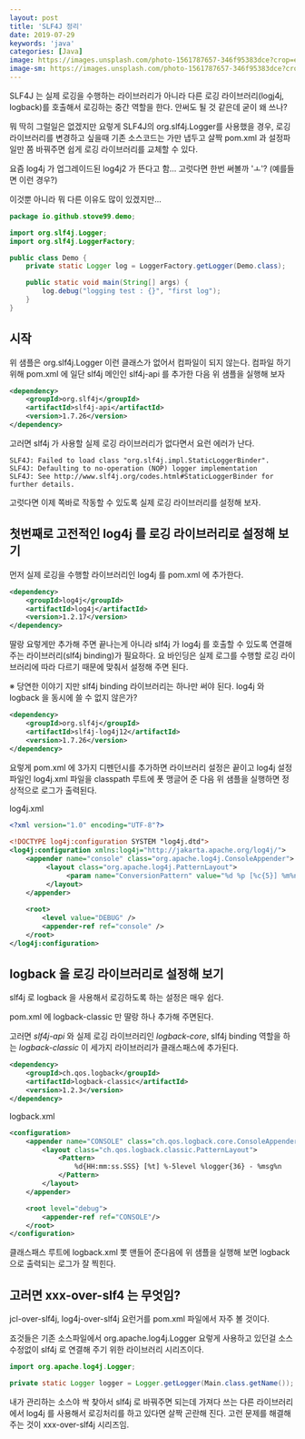 ```yaml
---
layout: post
title: 'SLF4J 정리'
date: 2019-07-29
keywords: 'java'
categories: [Java]
image: https://images.unsplash.com/photo-1561787657-346f95383dce?crop=entropy&cs=tinysrgb&fit=crop&fm=jpg&h=1200&ixid=eyJhcHBfaWQiOjF9&ixlib=rb-1.2.1&q=80&w=2000
image-sm: https://images.unsplash.com/photo-1561787657-346f95383dce?crop=entropy&cs=tinysrgb&fit=crop&fm=jpg&h=1200&ixid=eyJhcHBfaWQiOjF9&ixlib=rb-1.2.1&q=80&w=2000
---
```


SLF4J 는 실제 로깅을 수행하는 라이브러리가 아니라 다른 로깅 라이브러리(logj4j, logback)를 호출해서 로깅하는 중간 역할을 한다. 안써도 될 것 같은데 굳이 왜 쓰나?

뭐 딱히 그럴일은 없겠지만 요렇게 SLF4J의 org.slf4j.Logger를 사용했을 경우, 로깅 라이브러리를 변경하고 싶을때 기존 소스코드는 가만 냅두고 살짝 pom.xml 과 설정파일만 쫌 바꿔주면 쉽게 로깅 라이브러리를 교체할 수 있다.

요즘 log4j 가 업그레이드된 log4j2 가 뜬다고 함... 고럿다면 한번 써볼까 'ㅗ'? (예를들면 이런 경우?)

이것뿐 아니라 뭐 다른 이유도 많이 있겠지만...

```java
package io.github.stove99.demo;

import org.slf4j.Logger;
import org.slf4j.LoggerFactory;

public class Demo {
    private static Logger log = LoggerFactory.getLogger(Demo.class);

    public static void main(String[] args) {
        log.debug("logging test : {}", "first log");
    }
}
```

## 시작

위 샘플은 org.slf4j.Logger 이런 클래스가 없어서 컴파일이 되지 않는다. 컴파일 하기 위해 pom.xml 에 일단 slf4j 메인인 slf4j-api 를 추가한 다음 위 샘플을 실행해 보자

```xml
<dependency>
    <groupId>org.slf4j</groupId>
    <artifactId>slf4j-api</artifactId>
    <version>1.7.26</version>
</dependency>
```

고러면 slf4j 가 사용할 실제 로깅 라이브러리가 없다면서 요런 에러가 난다.

```
SLF4J: Failed to load class "org.slf4j.impl.StaticLoggerBinder".
SLF4J: Defaulting to no-operation (NOP) logger implementation
SLF4J: See http://www.slf4j.org/codes.html#StaticLoggerBinder for further details.
```

고럿다면 이제 쪽바로 작동할 수 있도록 실제 로깅 라이브러리를 설정해 보자.

## 첫번째로 고전적인 log4j 를 로깅 라이브러리로 설정해 보기

먼저 실제 로깅을 수행할 라이브러리인 log4j 를 pom.xml 에 추가한다.

```xml
<dependency>
    <groupId>log4j</groupId>
    <artifactId>log4j</artifactId>
    <version>1.2.17</version>
</dependency>
```

딸랑 요렇게만 추가해 주면 끝나는게 아니라 slf4j 가 log4j 를 호출할 수 있도록 연결해 주는 라이브러리(slf4j binding)가 필요하다. 요 바인딩은 실제 로그를 수행할 로깅 라이브러리에 따라 다르기 때문에 맞춰서 설정해 주면 된다.

※ 당연한 이야기 지만 slf4j binding 라이브러리는 하나만 써야 된다. log4j 와 logback 을 동시에 쓸 수 없지 않은가?

```xml
<dependency>
    <groupId>org.slf4j</groupId>
    <artifactId>slf4j-log4j12</artifactId>
    <version>1.7.26</version>
</dependency>
```

요렇게 pom.xml 에 3가지 디펜던시를 추가하면 라이브러리 설정은 끝이고 log4j 설정 파일인 log4j.xml 파일을 classpath 루트에 폿 맹글어 준 다음 위 샘플을 실행하면 정상적으로 로그가 출력된다.

log4j.xml
```xml
<?xml version="1.0" encoding="UTF-8"?>
 
<!DOCTYPE log4j:configuration SYSTEM "log4j.dtd">
<log4j:configuration xmlns:log4j="http://jakarta.apache.org/log4j/">
    <appender name="console" class="org.apache.log4j.ConsoleAppender">
         <layout class="org.apache.log4j.PatternLayout">
              <param name="ConversionPattern" value="%d %p [%c{5}] %m%n" />
         </layout>  
    </appender>
 
    <root>
        <level value="DEBUG" />
        <appender-ref ref="console" />
    </root>
</log4j:configuration>
```

## logback 을 로깅 라이브러리로 설정해 보기

slf4j 로 logback 을 사용해서 로깅하도록 하는 설정은 매우 쉽다.

pom.xml 에 logback-classic 만 딸랑 하나 추가해 주면된다. 

고러면 *slf4j-api* 와 실제 로깅 라이브러리인 *logback-core*, slf4j binding 역할을 하는 *logback-classic* 이 세가지 라이브러리가 클래스패스에 추가된다.

```xml
<dependency>
    <groupId>ch.qos.logback</groupId>
    <artifactId>logback-classic</artifactId>
    <version>1.2.3</version>
</dependency>
```

logback.xml
```xml
<configuration>
    <appender name="CONSOLE" class="ch.qos.logback.core.ConsoleAppender">
        <layout class="ch.qos.logback.classic.PatternLayout">
            <Pattern>
                %d{HH:mm:ss.SSS} [%t] %-5level %logger{36} - %msg%n
            </Pattern>
        </layout>
    </appender>

    <root level="debug">
        <appender-ref ref="CONSOLE"/>
    </root>
</configuration>
```

클래스패스 루트에 logback.xml 뽓 맨들어 준다음에 위 샘플을 실행해 보면 logback으로 출력되는 로그가 잘 찍힌다.

## 고러면 xxx-over-slf4 는 무엇임?

jcl-over-slf4j, log4j-over-slf4j 요런거를 pom.xml 파일에서 자주 볼 것이다. 

죠것들은 기존 소스파일에서 org.apache.log4j.Logger 요렇게 사용하고 있던걸 소스 수정없이 slf4j 로 연결해 주기 위한 라이브러리 시리즈이다.

```java
import org.apache.log4j.Logger;

private static Logger logger = Logger.getLogger(Main.class.getName());
```

내가 관리하는 소스야 싹 찾아서 slf4j 로 바꿔주면 되는데 가져다 쓰는 다른 라이브러리에서 log4j 를 사용해서 로깅처리를 하고 있다면 살짝 곤란해 진다. 고런 문제를 해결해주는 것이 xxx-over-slf4j 시리즈임.
